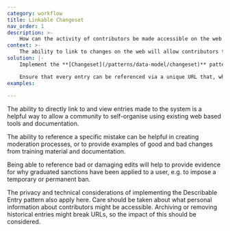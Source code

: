 ```yaml
---
category: workflow
title: Linkable Changeset
nav_order: 1
description: >-
    How can the activity of contributors be made accessible on the web to allow them to be referenced and discussed on social media or in emails, wiki pages and blog posts?
context: >-
    The ability to link to changes on the web will allow contributors to use a range of existing communication tools to help them coordinate their work.
solution: |-
    Implement the **[Changeset](/patterns/data-model/changeset)** pattern which will ensure that you are capturing a unique identifier and useful context for each entry.

    Ensure that every entry can be referenced via a unique URL that, when visited, delivers a web page that provides a useful summary of the metadata. Expose those URLs in the system e.g via a **[Track Changes](/patterns/workflow/track-changes)** view.
examples:
    
---
```


The ability to directly link to and view entries made to the system is a helpful way to allow a community to self-organise using existing web based tools and documentation.

The ability to reference a specific mistake can be helpful in creating moderation processes, or to provide examples of good and bad changes from training material and documentation.

Being able to reference bad or damaging edits will help to provide evidence for why graduated sanctions have been applied to a user, e.g. to impose a temporary or permanent ban.

The privacy and technical considerations of implementing the Describable Entry pattern also apply here. Care should be taken about what personal information about contributors might be accessible. Archiving or removing historical entries might break URLs, so the impact of this should be considered.
